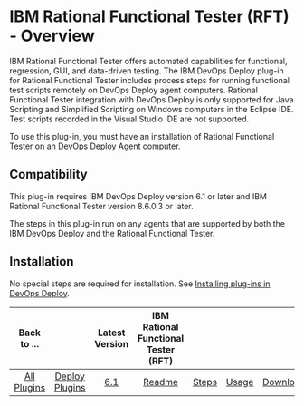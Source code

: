 
# IBM Rational Functional Tester (RFT) - Overview


IBM Rational Functional Tester offers automated capabilities for functional, regression, GUI, and data-driven testing. The IBM DevOps Deploy plug-in for Rational Functional Tester includes process steps for running functional test scripts remotely on DevOps Deploy agent computers. Rational Functional Tester integration with DevOps Deploy is only supported for Java Scripting and Simplified Scripting on Windows computers in the Eclipse IDE. Test scripts recorded in the Visual Studio IDE are not supported.

To use this plug-in, you must have an installation of Rational Functional Tester on an DevOps Deploy Agent computer.

## Compatibility

This plug-in requires IBM DevOps Deploy version 6.1 or later and IBM Rational Functional Tester version 8.6.0.3 or later.

The steps in this plug-in run on any agents that are supported by both the IBM DevOps Deploy and the Rational Functional Tester.

## Installation

No special steps are required for installation. See [Installing plug-ins in DevOps Deploy](https://community.ibm.com/community/user/wasdevops/blogs/laurel-dickson-bull1/2022/06/13/install-plugins "Installing plug-ins in DevOps Deploy").


|Back to ...||Latest Version|IBM Rational Functional Tester (RFT) ||||
| :---: | :---: | :---: | :---: | :---: | :---: | :---: |
|[All Plugins](../../index.md)|[Deploy Plugins](../README.md)|[6.1](https://raw.githubusercontent.com/UrbanCode/IBM-UCD-PLUGINS/main/files/RFT-UCD/RFT-UCD-FunctionalTest-6.1.zip)|[Readme](README.md)|[Steps](steps.md)|[Usage](usage.md)|[Downloads](downloads.md)|
